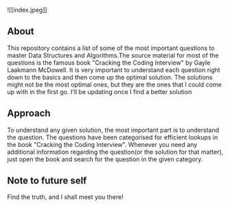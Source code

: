 ![[index.jpeg]]
## About
This repository contains a list of some of the most important questions to master Data Structures and Algorithms.The source material for most of the questions is the famous book "Cracking the Coding Interview" by Gayle Laakmann McDowell. It is very important to understand each question right down to the basics and then come up the optimal solution. 
The solutions might not be the most optimal ones, but they are the ones that I could come up with in the first go. I'll be updating once I find a better solution

## Approach
To understand any given solution, the most important part is to understand the question. The questions have been categorised for efficient lookups in the book "Cracking the Coding Interview". Whenever you need any additional information regarding the question(or the solution for that matter), just open the book and search for the question in the given category.

## Note to future self
Find the truth, and I shall meet you there!